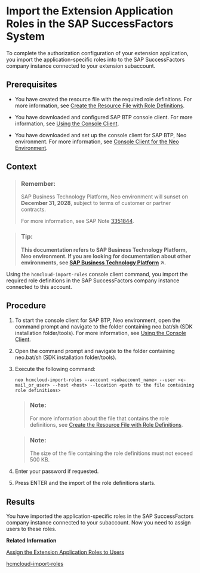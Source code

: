 <!-- loiof0ed89f98d894f9591d9bad20c68cf5f -->

# Import the Extension Application Roles in the SAP SuccessFactors System

To complete the authorization configuration of your extension application, you import the application-specific roles into to the SAP SuccessFactors company instance connected to your extension subaccount.



## Prerequisites

-   You have created the resource file with the required role definitions. For more information, see [Create the Resource File with Role Definitions](create-the-resource-file-with-role-definitions-93d5ce5.md).
-   You have downloaded and configured SAP BTP console client. For more information, see [Using the Console Client](../50-administration-and-ops-neo/using-the-console-client-8900b22.md).

-   You have downloaded and set up the console client for SAP BTP, Neo environment. For more information, see [Console Client for the Neo Environment](../50-administration-and-ops-neo/console-client-for-the-neo-environment-7613230.md).




## Context

> ### Remember:  
> SAP Business Technology Platform, Neo environment will sunset on **December 31, 2028**, subject to terms of customer or partner contracts.
> 
> For more information, see SAP Note [3351844](https://launchpad.support.sap.com/#/notes/3351844).

> ### Tip:  
> **This documentation refers to SAP Business Technology Platform, Neo environment. If you are looking for documentation about other environments, see [SAP Business Technology Platform](https://help.sap.com/viewer/65de2977205c403bbc107264b8eccf4b/Cloud/en-US/6a2c1ab5a31b4ed9a2ce17a5329e1dd8.html "SAP Business Technology Platform (SAP BTP) is an integrated offering comprised of four technology portfolios: database and data management, application development and integration, analytics, and intelligent technologies. The platform offers users the ability to turn data into business value, compose end-to-end business processes, and build and extend SAP applications quickly.") :arrow_upper_right:.**

Using the `hcmcloud-import-roles` console client command, you import the required role definitions in the SAP SuccessFactors company instance connected to this account.



<a name="loiof0ed89f98d894f9591d9bad20c68cf5f__steps_qmh_1mz_cq"/>

## Procedure

1.  To start the console client for SAP BTP, Neo environment, open the command prompt and navigate to the folder containing neo.bat/sh \(SDK installation folder/tools\). For more information, see [Using the Console Client](../50-administration-and-ops-neo/using-the-console-client-8900b22.md).

2.  Open the command prompt and navigate to the folder containing neo.bat/sh \(SDK installation folder/tools\).

3.  Execute the following command:

    ```
    neo hcmcloud-import-roles --account <subaccount_name> --user <e-mail_or_user> --host <host> --location <path to the file containing role definitions>
    ```

    > ### Note:  
    > For more information about the file that contains the role definitions, see [Create the Resource File with Role Definitions](create-the-resource-file-with-role-definitions-93d5ce5.md).

    > ### Note:  
    > The size of the file containing the role definitions must not exceed 500 KB.

4.  Enter your password if requested.

5.  Press ENTER and the import of the role definitions starts.




## Results

You have imported the application-specific roles in the SAP SuccessFactors company instance connected to your subaccount. Now you need to assign users to these roles.

**Related Information**  


[Assign the Extension Application Roles to Users](assign-the-extension-application-roles-to-users-d838fff.md "To complete the authorization configuration for your extension application, you assign the extension application roles you have imported in the SAP SuccessFactors systems to the user to whom you want to grant access to your application.")

[hcmcloud-import-roles](../50-administration-and-ops-neo/hcmcloud-import-roles-d3dd77e.md "This command imports SAP SuccessFactors HXM suite roles into the SAP SuccessFactors customer instance linked to an extension subaccount.")

